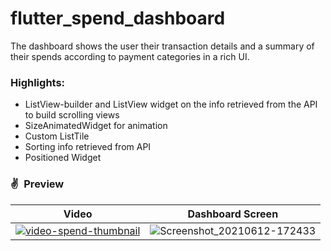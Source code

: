 # flutter_spend_dashboard

The dashboard shows the user their transaction details and a summary of their spends according to payment categories in a rich UI.

### Highlights:

- ListView-builder and ListView widget on the info retrieved from the API to build scrolling views
- SizeAnimatedWidget for animation
- Custom ListTile
- Sorting info retrieved from API
- Positioned Widget

### ✌&ensp;Preview

|              Video                   |        Dashboard Screen              |
| :----------------------------------: | :----------------------------------: |
|[ ![video-spend-thumbnail](https://user-images.githubusercontent.com/17541038/122266895-ea6a2180-cef7-11eb-8796-6073526e5d22.png)](https://drive.google.com/file/d/1aTrqv1z4m0Ik1BBh12fyuYvUq3kpIM8I/view?usp=sharing)| ![Screenshot_20210612-172433](https://user-images.githubusercontent.com/17541038/121775479-a13b6a00-cba5-11eb-9c4a-89181c29be6e.png)|
